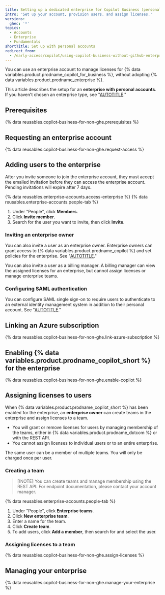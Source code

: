 ```yaml
---
title: Setting up a dedicated enterprise for Copilot Business (personal accounts)
intro: 'Set up your account, provision users, and assign licenses.'
versions:
  ghec: '*'
topics:
  - Accounts
  - Enterprise
  - Fundamentals
shortTitle: Set up with personal accounts
redirect_from:
  - /early-access/copilot/using-copilot-business-without-github-enterprise-personal-accounts
---
```


You can use an enterprise account to manage licenses for {% data variables.product.prodname_copilot_for_business %}, without adopting {% data variables.product.prodname_enterprise %}.

This article describes the setup for an **enterprise with personal accounts**. If you haven't chosen an enterprise type, see "[AUTOTITLE](/admin/copilot-business-only/about-enterprise-accounts-for-copilot-business)."

## Prerequisites

{% data reusables.copilot-business-for-non-ghe.prerequisites %}

## Requesting an enterprise account

{% data reusables.copilot-business-for-non-ghe.request-access %}

## Adding users to the enterprise

After you invite someone to join the enterprise account, they must accept the emailed invitation before they can access the enterprise account. Pending invitations will expire after 7 days.

{% data reusables.enterprise-accounts.access-enterprise %}
{% data reusables.enterprise-accounts.people-tab %}
1. Under "People", click **Members**.
1. Click **Invite member**.
1. Search for the user you want to invite, then click **Invite**.

### Inviting an enterprise owner

You can also invite a user as an enterprise owner. Enterprise owners can grant access to {% data variables.product.prodname_copilot %} and set policies for the enterprise. See "[AUTOTITLE](/admin/managing-accounts-and-repositories/managing-users-in-your-enterprise/inviting-people-to-manage-your-enterprise#inviting-an-enterprise-administrator-to-your-enterprise-account)."

You can also invite a user as a billing manager. A billing manager can view the assigned licenses for an enterprise, but cannot assign licenses or manage enterprise teams.

### Configuring SAML authentication

You can configure SAML single sign-on to require users to authenticate to an external identity management system in addition to their personal account. See "[AUTOTITLE](/admin/identity-and-access-management/using-saml-for-enterprise-iam/configuring-saml-single-sign-on-for-your-enterprise)."

## Linking an Azure subscription

{% data reusables.copilot-business-for-non-ghe.link-azure-subscription %}

## Enabling {% data variables.product.prodname_copilot_short %} for the enterprise

{% data reusables.copilot-business-for-non-ghe.enable-copilot %}

## Assigning licenses to users

When {% data variables.product.prodname_copilot_short %} has been enabled for the enterprise, an **enterprise owner** can create teams in the enterprise and assign licenses to a team.

* You will grant or remove licenses for users by managing membership of the teams, either in {% data variables.product.prodname_dotcom %} or with the REST API.
* You cannot assign licenses to individual users or to an entire enterprise.

The same user can be a member of multiple teams. You will only be charged once per user.

### Creating a team

> [!NOTE] You can create teams and manage membership using the REST API. For endpoint documentation, please contact your account manager.

{% data reusables.enterprise-accounts.people-tab %}
1. Under "People", click **Enterprise teams**.
1. Click **New enterprise team**.
1. Enter a name for the team.
1. Click **Create team**.
1. To add users, click **Add a member**, then search for and select the user.

### Assigning licenses to a team

{% data reusables.copilot-business-for-non-ghe.assign-licenses %}

## Managing your enterprise

{% data reusables.copilot-business-for-non-ghe.manage-your-enterprise %}
